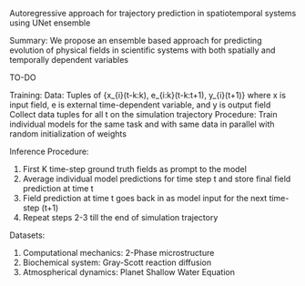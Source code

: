 Autoregressive  approach for trajectory prediction in spatiotemporal systems using UNet ensemble

Summary: We propose an ensemble based approach for predicting evolution of physical fields in scientific systems with both spatially and temporally dependent variables

TO-DO


Training: 
Data: Tuples of {x_{i}(t-k:k), e_{i:k}(t-k:t+1), y_{i}(t+1)} where x is input field, e is external time-dependent variable, and y is output field
Collect data tuples for all t on the simulation trajectory
Procedure: Train individual models for the same task and with same data in parallel with random initialization of weights


Inference Procedure: 
1. First K time-step ground truth fields as prompt to the model
2. Average individual model predictions for time step t and store final field prediction at time t
3. Field prediction at time t goes back in as model input for the next time-step (t+1)
4. Repeat steps 2-3 till the end of simulation trajectory


Datasets:
1. Computational mechanics: 2-Phase microstructure
2. Biochemical system: Gray-Scott reaction diffusion
3. Atmospherical dynamics: Planet Shallow Water Equation 
  
